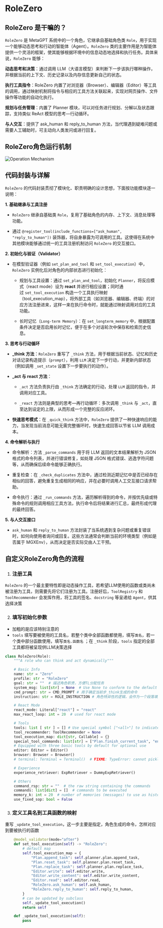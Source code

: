 # RoleZero

## RoleZero 是干嘛的？

`RoleZero` 是 MetaGPT 系统中的一个角色，它继承自基础角色类 `Role`，用于实现一个能够动态思考和行动的智能体（Agent）。`RoleZero` 类的主要作用是为智能体提供一个灵活的框架，使其能够根据环境中的信息动态地选择和执行任务。具体来说，`RoleZero` 能够：

**动态思考和决策**：通过调用 LLM（大语言模型）来判断下一步该执行哪种操作，并根据当前的上下文、历史记录以及内存信息更新自己的状态。

**执行工具指令**：RoleZero 内置了对浏览器（Browser）、编辑器（Editor）等工具的调用，通过映射机制将指令与相应的工具方法关联起来，实现对网页操作、文件操作等功能的自动化执行。

**规划与任务管理**：内置了 Planner 模块，可以对任务进行规划、分解以及状态跟踪，支持类似 ReAct 模型的思考—行动循环。

**与人交互**：提供了 ask_human 和 reply_to_human 方法，当代理遇到疑难问题或需要人工辅助时，可主动向人类发问或进行回复。

## RoleZero角色运行机制

![Operation Mechanism](/public/image/guide/in_depth_guides/role_zero.png)

## 代码封装与详解

`RoleZero` 的代码封装贯彻了模块化、职责明确的设计思想，下面按功能模块逐一说明：

**1. 基础继承与工具注册**

- `RoleZero` 继承自基础类 `Role`，复用了基础角色的内存、上下文、消息处理等功能。

- 通过 `@register_tool(include_functions=["ask_human", "reply_to_human"])` 装饰器，将自身暴露为可调用的工具。这使得在系统中其他模块能够通过统一的工具注册机制访问 `RoleZero` 的交互接口。

**2. 初始化与验证（Validator）**

- 在模型验证器（例如 `set_plan_and_tool` 和 `set_tool_execution`）中，`RoleZero` 实例化后对角色的内部状态进行初始化：

  - 规划与工具设置：通过 `set_plan_and_tool`，初始化 `Planner`，将反应模式（react mode）设为 **react** 并进行相应设置；同时通过 `set_tool_execution` 构造一个工具执行映射（tool_execution_map），将外部工具（如浏览器、编辑器、终端）的对应方法注册进来，这样一来在执行命令时，就能通过映射调用对应的工具功能。

  - 长时记忆（`Long-term Memory`）：在 `set_longterm_memory` 中，根据配置条件决定是否启用长时记忆，便于在多个对话轮次中保存和检索历史信息。

**3. 思考与行动循环**

- **\_think 方法**：`RoleZero` 重写了 `_think` 方法，用于根据当前状态、记忆和历史对话记录构造提示（`prompt`），利用 `LLM` 决定下一步行动，并更新内部状态（例如调用 `_set_state` 设置下一步要执行的动作）。

- **\_act 与 react 方法**：

  - `_act` 方法负责执行由 `_think` 方法确定的行动，处理 `LLM` 返回的指令，并调用对应工具。

  - `_react` 方法则是典型的思考—再行动循环：多次调用 `_think` 与 `_act`，直至达到设定的上限，从而形成一个完整的反应闭环。

- **快速思考模式**：在 `_quick_think` 方法中，`RoleZero` 提供了一种快速响应的能力，当发现当前消息可能无需完整循环时，快速生成回答以节省 LLM 调用成本。

**4. 命令解析与执行**

- 命令解析：方法 `_parse_commands` 用于将 LLM 返回的文本结果解析为 JSON 格式的命令列表，并进行错误修复，如处理 JSON 格式错误、逃逸字符问题等，从而确保后续命令能够正确执行。

- 重复检查：在 `_check_duplicates` 方法中，通过检测近期记忆中是否已经存在相似的回答，避免重复生成相同的响应，并在必要时调用人工交互接口请求帮助。

- 命令执行：通过 `_run_commands` 方法，遍历解析得到的命令，并按优先级或特殊命令的规则调用相应工具方法，执行命令后将结果进行汇总，最终形成代理的最终回答。

**5. 与人交互接口**

- `ask_human` 和 `reply_to_human` 方法封装了当系统遇到复杂问题或重复错误时，如何向使用者询问或回复。这些方法通常会判断当前的环境类型（例如是否属于 MGXEnv），从而决定是否实际交由人工干预。

## 自定义RoleZero角色的流程

1.  ### 注册工具

`RoleZero` 的一个最主要特性即是动态操作工具，若希望LLM使用的函数或类尚未被注册为工具，则需要先将它们注册为工具。注册好后，`ToolRegistry` 和 `ToolRecommender` 会发挥作用，将工具的签名、`docstring` 等呈递给 `Agent`，供其选择决策

2.  ### 填写初始化参数

- 加粗的是应该特别注意的
- `tools` 填写要被使用的工具名，若整个类中全部函数都使用，填写`类名`，若一个类中部分函数使用，填写`类名.函数名` ；在 `_think` 阶段，`tools` 指定的全部工具都将被呈现供LLM决策选择

```python
class RoleZero(Role):
    """A role who can think and act dynamically"""

    # Basic Info
    name: str = "Zero"
    profile: str = "RoleZero"
    goal: str = ""  # 描述角色职责，方便TL分配任务
    system_msg: list[str] = None  # Use None to conform to the default value at llm.aask
    cmd_prompt: str = CMD_PROMPT # 用于确定当前步_think生成的命令
    instruction: str = ROLE_INSTRUCTION # 角色特异性的逻辑，会作为一个段落填入cmd_prompt内，对于较简单的角色而言，改instruction即可，否则，可改cmd_prompt

    # React Mode
    react_mode: Literal["react"] = "react"
    max_react_loop: int = 20  # used for react mode

    # Tools
    tools: list [ str ] = [] # Use special symbol ["<all>"] to indicate use of all registered tools 最关键的一处，指定角色持有哪些工具
    tool_recommender: ToolRecommender = None
    tool_execution_map: dict[str, Callable] = {}
    special_tool_commands: list[str] = ["Plan.finish_current_task", "end"]
    # Equipped with three basic tools by default for optional use
    editor: Editor = Editor()
    browser: Browser = Browser()
    # terminal: Terminal = Terminal()  # FIXME: TypeError: cannot pickle '_thread.lock' object

    # Experience
    experience_retriever: ExpRetriever = DummyExpRetriever()

    # Others
    command_rsp: str = ""  # the raw string containing the commands
    commands: list[dict] = []  # commands to be executed
    memory_k: int = 20  # number of memories (messages) to use as historical context
    use_fixed_sop: bool = False
```

3.  ### 定义工具名到工具函数的映射

重写 `_update_tool_execution`，这一步主要是指定，角色生成的命令，怎样对应到要被执行的函数

```python
    @model_validator(mode="after")
    def set_tool_execution(self) -> "RoleZero":
        # default map
        self.tool_execution_map = {
            "Plan.append_task": self.planner.plan.append_task,
            "Plan.reset_task": self.planner.plan.reset_task,
            "Plan.replace_task": self.planner.plan.replace_task,
            "Editor.write": self.editor.write,
            "Editor.write_content": self.editor.write_content,
            "Editor.read": self.editor.read,
            "RoleZero.ask_human": self.ask_human,
            "RoleZero.reply_to_human": self.reply_to_human,
        }
        # can be updated by subclass
        self._update_tool_execution()
        return self

    def _update_tool_execution(self):
        pass
```

